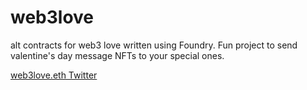 # web3love
alt contracts for web3 love written using Foundry. Fun project to send valentine's day message NFTs to your special ones.

[web3love.eth Twitter](https://twitter.com/weeb3love)
